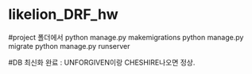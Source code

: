 # likelion_DRF_hw

#project 폴더에서
python manage.py makemigrations
python manage.py migrate
python manage.py runserver

#DB 최신화 완료 : UNFORGIVEN이랑 CHESHIRE나오면 정상.
